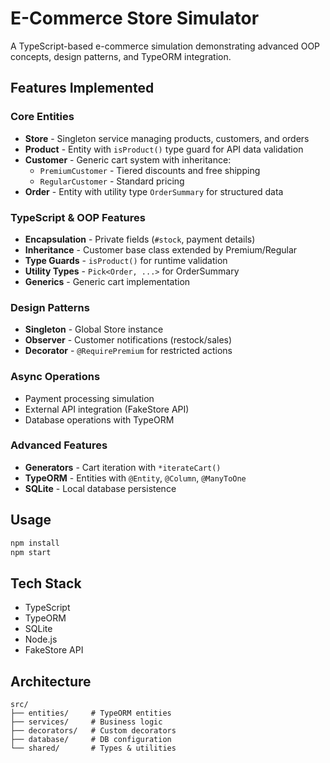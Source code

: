 # E-Commerce Store Simulator

A TypeScript-based e-commerce simulation demonstrating advanced OOP concepts, design patterns, and TypeORM integration.

## Features Implemented

### Core Entities
- **Store** - Singleton service managing products, customers, and orders
- **Product** - Entity with `isProduct()` type guard for API data validation
- **Customer** - Generic cart system with inheritance:
  - `PremiumCustomer` - Tiered discounts and free shipping
  - `RegularCustomer` - Standard pricing
- **Order** - Entity with utility type `OrderSummary` for structured data

### TypeScript & OOP Features
- **Encapsulation** - Private fields (`#stock`, payment details)
- **Inheritance** - Customer base class extended by Premium/Regular
- **Type Guards** - `isProduct()` for runtime validation
- **Utility Types** - `Pick<Order, ...>` for OrderSummary
- **Generics** - Generic cart implementation

### Design Patterns
- **Singleton** - Global Store instance
- **Observer** - Customer notifications (restock/sales)
- **Decorator** - `@RequirePremium` for restricted actions

### Async Operations
- Payment processing simulation
- External API integration (FakeStore API)
- Database operations with TypeORM

### Advanced Features
- **Generators** - Cart iteration with `*iterateCart()`
- **TypeORM** - Entities with `@Entity`, `@Column`, `@ManyToOne`
- **SQLite** - Local database persistence

## Usage

```bash
npm install
npm start
```

## Tech Stack
- TypeScript
- TypeORM
- SQLite
- Node.js
- FakeStore API

## Architecture
```
src/
├── entities/     # TypeORM entities
├── services/     # Business logic
├── decorators/   # Custom decorators
├── database/     # DB configuration
└── shared/       # Types & utilities
```
